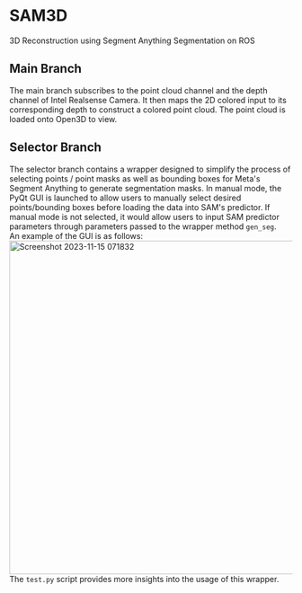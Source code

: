 # SAM3D
3D Reconstruction using Segment Anything Segmentation on ROS

## Main Branch
The main branch subscribes to the point cloud channel and the depth channel of Intel Realsense Camera. 
It then maps the 2D colored input to its corresponding depth to construct a colored point cloud. The point cloud is loaded onto Open3D to view. 

## Selector Branch
The selector branch contains a wrapper designed to simplify the process of selecting points / point masks as well as bounding boxes for 
Meta's Segment Anything to generate segmentation masks. In manual mode, the PyQt GUI is launched to allow users to manually select desired 
points/bounding boxes before loading the data into SAM's predictor. If manual mode is not selected, it would allow users to input SAM predictor 
parameters through parameters passed to the wrapper method `gen_seg`.</br>
An example of the GUI is as follows:</br>
<img width="594" alt="Screenshot 2023-11-15 071832" src="https://github.com/maxliu2001/SAM3D/assets/30473113/a47b40ef-8ef5-4e06-8d8f-36af60899a4c"></br>
The `test.py` script provides more insights into the usage of this wrapper.
